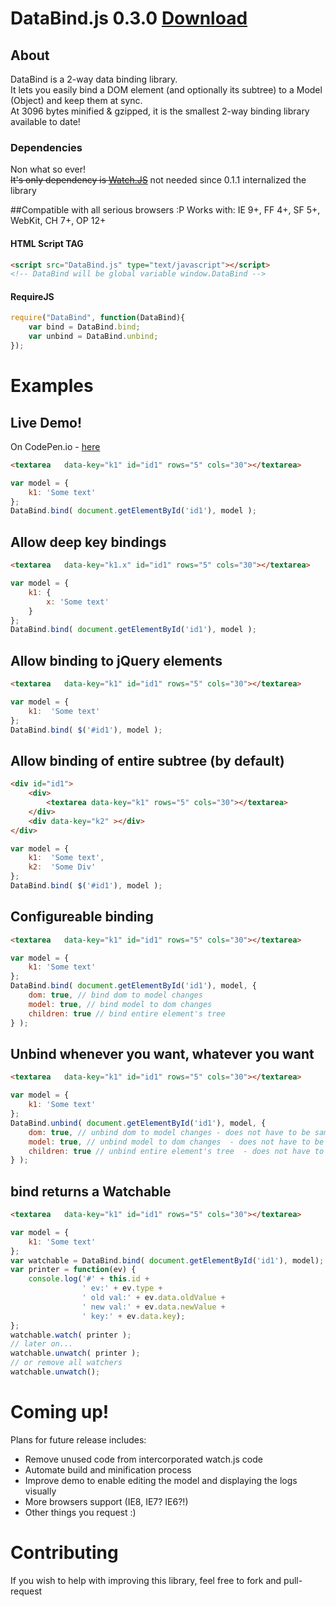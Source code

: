 # DataBind.js 0.3.0 [Download](https://github.com/grnadav/databind/archive/master.zip)

## About

DataBind is a 2-way data binding library.  
It lets you easily bind a DOM element (and optionally its subtree) to a Model (Object) and keep them at sync.  
At 3096 bytes minified & gzipped, it is the smallest 2-way binding library available to date!

### Dependencies
Non what so ever!  
~~It's only dependency is [Watch.JS](https://github.com/melanke/Watch.JS)~~ not needed since 0.1.1 internalized the library

##Compatible with all serious browsers :P
Works with: IE 9+, FF 4+, SF 5+, WebKit, CH 7+, OP 12+

#### HTML Script TAG
```html
<script src="DataBind.js" type="text/javascript"></script>
<!-- DataBind will be global variable window.DataBind -->
```

#### RequireJS
```javascript
require("DataBind", function(DataBind){
    var bind = DataBind.bind;
    var unbind = DataBind.unbind;
});
```

# Examples

## Live Demo!
On CodePen.io - [here](http://codepen.io/grnadav/pen/ptJKg)

```html
<textarea   data-key="k1" id="id1" rows="5" cols="30"></textarea>
```

```javascript
var model = {
    k1: 'Some text'
};
DataBind.bind( document.getElementById('id1'), model );
```

## Allow deep key bindings
```html
<textarea   data-key="k1.x" id="id1" rows="5" cols="30"></textarea>
```

```javascript
var model = {
    k1: {
        x: 'Some text'
    }
};
DataBind.bind( document.getElementById('id1'), model );
```

## Allow binding to jQuery elements
```html
<textarea   data-key="k1" id="id1" rows="5" cols="30"></textarea>
```

```javascript
var model = {
    k1:  'Some text'
};
DataBind.bind( $('#id1'), model );
```

## Allow binding of entire subtree (by default)
```html
<div id="id1">
    <div>
        <textarea data-key="k1" rows="5" cols="30"></textarea>    
    </div>
    <div data-key="k2" ></div>
</div>
```

```javascript
var model = {
    k1:  'Some text',
    k2:  'Some Div'
};
DataBind.bind( $('#id1'), model );
```

## Configureable binding
```html
<textarea   data-key="k1" id="id1" rows="5" cols="30"></textarea>
```

```javascript
var model = {
    k1: 'Some text'
};
DataBind.bind( document.getElementById('id1'), model, {
    dom: true, // bind dom to model changes
    model: true, // bind model to dom changes
    children: true // bind entire element's tree
} );
```

## Unbind whenever you want, whatever you want
```html
<textarea   data-key="k1" id="id1" rows="5" cols="30"></textarea>
```

```javascript
var model = {
    k1: 'Some text'
};
DataBind.unbind( document.getElementById('id1'), model, {
    dom: true, // unbind dom to model changes - does not have to be same as given to 'bind'
    model: true, // unbind model to dom changes  - does not have to be same as given to 'bind'
    children: true // unbind entire element's tree  - does not have to be same as given to 'bind'
} );
```

## bind returns a Watchable
```html
<textarea   data-key="k1" id="id1" rows="5" cols="30"></textarea>
```

```javascript
var model = {
    k1: 'Some text'
};
var watchable = DataBind.bind( document.getElementById('id1'), model);
var printer = function(ev) {
    console.log('#' + this.id + 
                ' ev:' + ev.type + 
                ' old val:' + ev.data.oldValue +
                ' new val:' + ev.data.newValue +
                ' key:' + ev.data.key);
};
watchable.watch( printer );
// later on...
watchable.unwatch( printer );
// or remove all watchers
watchable.unwatch();
```

# Coming up!
Plans for future release includes:
* Remove unused code from intercorporated watch.js code
* Automate build and minification process
* Improve demo to enable editing the model and displaying the logs visually
* More browsers support (IE8, IE7? IE6?!)
* Other things you request :)
 
# Contributing
If you wish to help with improving this library, feel free to fork and pull-request

